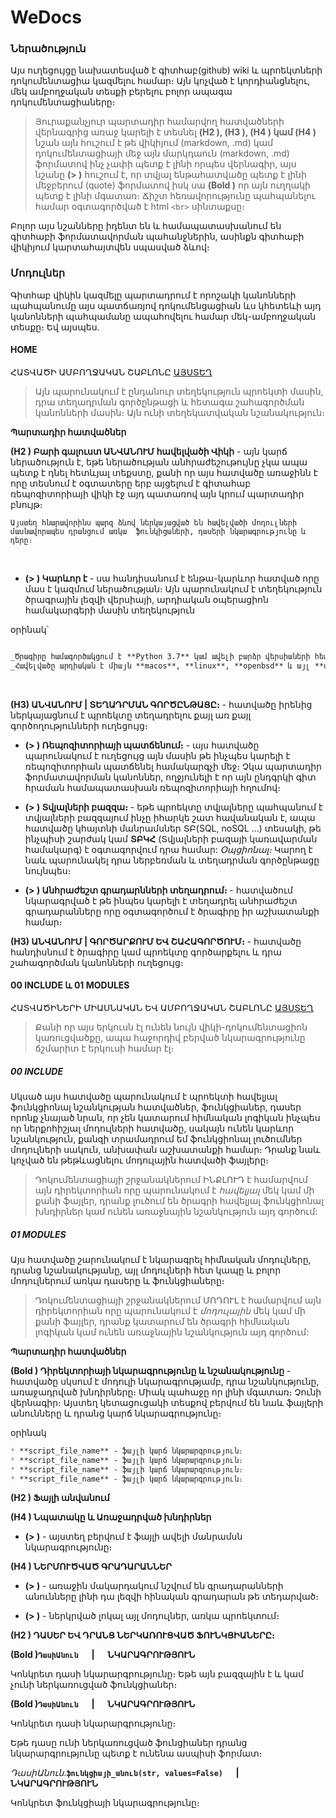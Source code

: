 # WeDocs

### Ներածություն
Այս ուղեցույցը նախատեսված է գիտհաբ(github) wiki և պրոեկտների դոկումենտացիա կազմելու համար։ Այն կոչված է կորդիանցնելու, մեկ ամբողջական տեսքի բերելու բոլոր ապագա  դոկումենտացիաները։

> Յուրաքանչյուր պարտադիր համարվող հատվածների վերնագրից առաջ կարելի է տեսնել **(H2 ), (H3 ), (H4 ) կամ (H4 )**  նշան այն հուշում է թե վիկիյում (markdown, .md) կամ դոկումենտացիայի մեջ այն մարկդաուն (markdown, .md) ֆորմատով ինչ չափի պետք է լինի որպես վերնագիր, այս նշանը **(> )**  հուշում է, որ տվյալ ենթահատվածը պետք է լինի մեջբերում (quote) ֆորմատով իսկ սա **(Bold )** որ այն ուղղակի պետք է լինի մգատառ։ Ճիշտ հեռավորությունը պահպանելու համար օգտագործված է html `<br>` սինտաքսը։

Բոլոր այս նշանները իդենտ են և համապատասխանում են գիտհաբի ֆորմատավորման պահանջներին, ասինքն գիտհաբի վիկիյում կարտահայտվեն սպասված ձևով։

### Մոդուլներ
Գիտհաբ վիկին կազմելը պարտադրում է որոշակի կանոնների պահպանումը այս պատճառյով դոկումենցացիան ևս կհետեևի այդ կանոնների պահպամանը ապահովելու համար մեկ-ամբողջական տեսքը։
    Եվ այսպես. 

####  HOME
ՀԱՏՎԱԾԻ ԱՄԲՈՂՋԱԿԱՆ ՇԱԲԼՈՆԸ [ԱՅՍՏԵՂ](https://github.com/stpatriarch/decmans/blob/main/declarations/docs/samples/home_sample.md)

> Այն պարունակում է ընդանուր տեղեկություն պրոեկտի մասին, դրա տեղադրման գործընթացի և հետագա շահագործման կանոնների մասին։ Այն ունի տեղեկատվական նշանակություն։


**Պարտադիր հատվածներ**

**(H2 ) Բարի գալուստ ԱՆՎԱՆՈՒՄ հավելվածի Վիկի** - այն կարճ ներածություն է, եթե ներածության անհրաժեշութույնը չկա ապա պետք է դնել հետևյալ տեքստը, քանի որ այս հատվածը առաջինն է որը տեսնում է օգտատերը երբ այցելում է գիտահաբ ռեպոզիտորիայի վիկի էջ այդ պատառով այն կրում պարտադիր բնույթ։

    
```text
Այստեղ հնարավորինս պարզ ձևով ներկայացված են հավելվածի մոդուլների մասնավորապես դրանցում առկա  ֆունկիցաների, դասերի նկարագրությունը և դերը։
```
<br>

* **(> ) Կարևոր է** - սա հանդիսանում է ենթա-կարևոր հատված որը մաս է կազմում ներածության։ Այն պարունակում է տեղեկություն ծրագրային լեզվի վերսիայի, արդիական օպերացիոն համակարգերի մասին տեղեկություն

օրինակ՝
```markdown

_Ծրագիրը համագործակցում է **Python 3.7** կամ ավելի բարձր վերսիաների հետ։_ <br>
_Հավելվածը արդիական է միայն **macos**, **linux**, **openbsd** և այլ **unix-like** Օպերացիոն Համակարգով (այսուհետ **ՕՀ**) աշխտող մեքենաների համար:_
```
<br>

**(H3) ԱՆՎԱՆՈՒՄ  |  ՏԵՂԱԴՐՄԱՆ ԳՈՐԾԸՆԹԱՑԸ։** - հատվածը իրենից ներկայացնում է պրոեկտը տեղադրելու քայլ առ քայլ գործողությունների ուղեցույց։ 


* **(> ) Ռեպոզիտորիայի պատճենում։** - այս հատվածը պարունակում է ուղեցույց այն մասին թե ինչպես կարելի է ռեպոզիտորիան պատճենել համակարգչի մեջ։ Չկա պարտադիր ֆորմատավորման կանոններ, ողջյունելի է որ այն ընդգրկի գիտ հրաման համապատասխան ռեպոզիտորիայի հղումով։
  

* **(> ) Տվյալների բազզա։** - եթե պրոեկտը տվյալները պահպանում է տվյալների բազզայում ինչը իհարկե շատ հավանական է, ապա հատվածը կհայտնի մանրամսներ ՏԲ(SQL, noSQL ...) տեսակի, թե ինչպիսի շարժակ կամ **ՏԲԿՀ** (Տվյալների բազայի կառավարման համակարգ) է օգտագորվում դրա համար: _Օպցիոնալ։_ Կարող է նաև պարունակել դրա ներբեռման և տեղադրման գործընթացը նույնպես։


* **(> ) Անհրաժեշտ գրադարնների տեղադրում։** - հատվածում նկարագրված է թե ինպես կարելի է տեղադրել անհրաժեշտ գրադարանները որը օգտագործում է ծրագիրը իր աշխատանքի համար։


**(H3) ԱՆՎԱՆՈՒՄ  |  ԳՈՐԾԱՐՔՈՒՄ ԵՎ ՇԱՀԱԳՈՐԾՈՒՄ։** - հատվածը հանդիսնում է  ծրագիրը կամ պրոեկտը գործարքելու և դրա շահագործման կանոնների ուղեցույց։



#### 00 INCLUDE և 01 MODULES
ՀԱՏՎԱԾԻՆԵՐԻ ՄԻԱՍՆԱԿԱՆ ԵՎ ԱՄԲՈՂՋԱԿԱՆ ՇԱԲԼՈՆԸ [ԱՅՍՏԵՂ](https://github.com/stpatriarch/decmans/blob/main/declarations/docs/samples/include_modules_sample.md)

 > Քանի որ այս երկուսն էլ ունեն նույն վիկի-դոկումենտացիոն կառուցվածքը, ապա հաջորդիվ բերված նկարագրությունը ճշմարիտ է երկուսի համար էլ։
 
##### 00 INCLUDE

Սկսած այս հատվածը պարունակում է պրոեկտի հավելյալ ֆունկցիոնալ նշանկության հատվածներ, ֆունկցիաներ, դասեր որոնք չնայած նրան, որ չեն կատարում հիմնական լոգիկան ինչպես որ ներքոհիշյալ մոդուլների հատվածը, սակայն ունեն կարևոր նշանկություն, քանզի տրամադրում եմ ֆունկցիոնալ լուծումներ մոդուլների սակուն, անխափան աշխատանքի համար։ Դրանք նաև կոչված են թեթևացնելու մոդուլային հատվածի ֆայլերը։

> Դոկումենտացիայի շրջանակներում ԻՆՔԼՈՒԴ է համարվում այն դիրեկտորիան որը պարունակում է _հավելյալ_ մեկ կամ մի քանի ֆայլեր, դրանք լուծում են ծրագրի հավելյալ ֆունկցիոնալ խնդիրներ կամ ունեն առաջնային նշանկություն այդ գործում:


##### 01 MODULES
Այս հատվածը շարունակում է նկարագրել հիմնական մոդուլները, դրանց նշանակությանը, այլ մոդուլների հետ կապը և բոլոր մոդուլներում առկա  դասերը և ֆունկցիաները։

> Դոկումենտացիայի շրջանակներում ՄՈԴՈՒԼ է համարվում այն դիրեկտորիան որը պարունակում է _մոդուլային_ մեկ կամ մի քանի ֆայլեր, դրանք կատարում են ծրագրի հիմնական լոգիկան կամ ունեն առաջնային նշանկություն այդ գործում:





**Պարտադիր հատվածներ**

**(Bold ) Դիրեկտորիայի նկարագրությունը և նշանակությունը** - հատվածը սկսում է մոդուլի նկարագրությամբ, դրա նշանկությունը, առաջադրված խնդիրները։ Միակ պահաջը որ լինի մգատառ։ Չունի վերնագիր։ Այստեղ կետացուցակի տեսքով բերվում են նաև ֆայլերի անունները և դրանց կարճ նկարագրությունը։

օրինակ
```markdown
* **script_file_name** - ֆայլի կարճ նկարարգրություն։
* **script_file_name** - ֆայլի կարճ նկարարգրություն։
* **script_file_name** - ֆայլի կարճ նկարարգրություն։
* **script_file_name** - ֆայլի կարճ նկարարգրություն։
```

**(H2 ) Ֆայլի անվանում**

**(H4 ) Նպատակը և Առաջադրված խնդիրներ** 

* **(> )** - այստեղ բերվում է ֆայլի ավելի մանրամսն նկարագրությունը։

**(H4 ) ՆԵՐՄՈՒԾՎԱԾ ԳՐԱԴԱՐԱՆՆԵՐ** 

* **(> )** - առաջին մակարդակում նշվում են գրադարանների անունները լինի դա լեզվի հինական գրադարան թե տեդարված։

* **(> )** - ներկրված լոկալ այլ մոդուլներ, առկա պրոեկտում։

**(H2 ) ԴԱՍԵՐ ԵՎ ԴՐԱՆՑ ՆԵՐԿԱՌՈՒՑՎԱԾ ՖՈՒՆԿՑԻԱՆԵՐԸ։** 

**(Bold )`ԴասիԱնուն` &emsp; | &emsp; ՆԿԱՐԱԳՐՈՒԹՅՈՒՆ**

Կոնկրետ դասի նկարարգրությունը։ Եթե այն բազզային է և կամ չունի ներկառուցված ֆունկցիաներ։

**(Bold )`ԴասիԱնուն` &emsp; | &emsp; ՆԿԱՐԱԳՐՈՒԹՅՈՒՆ**

Կոնկրետ դասի նկարարգրությունը։


Եթե դասը ունի ներկառուցված ֆունցիաներ դրանց նկարարգրությունը պետք է ունենա ասպիսի ֆորմատ։

_ԴասիԱնուն_.**`ֆունկցիայի_անուն(str, values=False)` &emsp; | &emsp; ՆԿԱՐԱԳՐՈՒԹՅՈՒՆ**

Կոնկրետ ֆունկցիայի նկարագրությունը։

